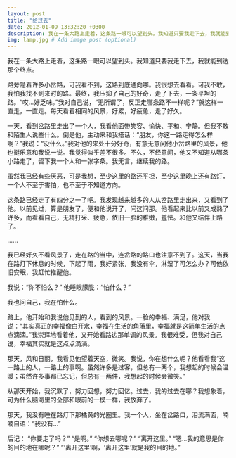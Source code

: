 ```yaml
---
layout: post
title: "给过去"
date: 2012-01-09 13:32:20 +0300
description: 我在一条大路上走着，这条路一眼可以望到头。我知道只要我走下去，我就能到达那个终点。 # Add post description (optional)
img: lamp.jpg # Add image post (optional)
---
```


我在一条大路上走着，这条路一眼可以望到头。我知道只要我走下去，我就能到达那个终点。

路旁隐着许多小岔路，可我看不到，这路到底通向哪。我很想去看看。可我不敢，我怕我找不到来时的路。最终，我压抑了自己的好奇，走了下去，一条平坦的路。“哎...好乏味。”我对自己说，“无所谓了，反正走哪条路不一样呢？”就这样一直走，一直走。每天看着相同的风景，好累，好疲惫，走了好久。  

一天，看到岔路里走出了一个人，我看他面带笑容、愉快、平和、宁静。但我不敢和陌生人说些什么。倒是他，主动来和我搭话：“朋友，你这一路走得怎么样啊？”我说：“没什么。”我对他的来处十分好奇，有意无意问他小岔路里的风景，他也挺乐意和我说一说。我觉得似乎差不很多。不久，不经意间，他又不知道从哪条小路走了，留下我一个人和一张字条。我无言，继续我的路。

虽然我已经有些厌恶，可是我想，至少这里的路还平坦，至少这里晚上还有路灯，一个人不至于害怕，也不至于不知道方向。

这条路已经走了有四分之一了吧。我发现越来越多的人从岔路里走出来，又看到了他。以前见过，算是朋友了，便和他说开了，问这问那。他看起来比以前又成熟了许多，而看看自己，无精打采、疲惫，依旧一脸的稚嫩，羞怯。和他又结伴上路了。

......

我已经好久不看风景了，走在路的当中，连岔路的路口也注意不到了。这天，当我在路灯下休息的时候，下起了雨，我好紧张，我没有伞，淋湿了可怎么办？可他依旧安眠，我赶忙推醒他。

我说：“你不怕么？”
他睡眼朦胧：“怕什么？”

我也问自己，我在怕什么。

路上，他开始和我说他见到的人，看到的风景。一脸的幸福、满足，他对我说：“其实真正的幸福像白开水，幸福在生活的角落里，幸福就是这简单生活的点点滴滴。”我崇拜地看着他，又开始看路边那单调的风景。我很难受，但我对自己说，幸福其实就是这点点滴滴。

那天，风和日丽，我看见他望着天空，微笑。我说，你在想什么呢？他看看我“这一路上的人，一路上的事啊。虽然许多是过客，但总有一两个，我想起的时候会温暖；虽然许多事都已忘记，但总有一两件，我想起的时候会微笑。”

从那天开始，我沉默了，努力回想，努力回忆。过去，我的过去在哪？我想象着，可为什么脑海里的全部和眼前的一模一样，我放弃了。

那天，我没有睡在路灯下那橘黄的光圈里。我一个人，坐在岔路口，泪流满面，喃喃自语：“我没有...”

后记：
“你要走了吗？”
“是啊。”
“你想去哪呢？”
“离开这里。”
“嗯...我的意思是你的目的地在哪呢？”
“‘离开这里’啊，‘离开这里’就是我的目的地。”